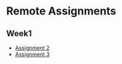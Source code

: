 # Remote Assignments
## Week1
* [Assignment 2](https://yk9331.github.io/remote-assignments/Week-1/Assignment-2/)
* [Assignment 3](https://yk9331.github.io/remote-assignments/Week-1/Assignment-3/)

